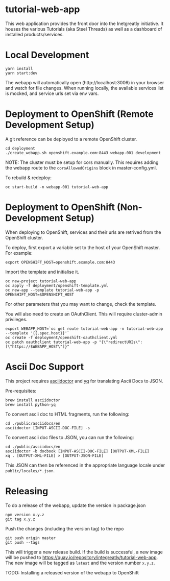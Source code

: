 # tutorial-web-app

This web application provides the front door into the Inetgreatly initiative. It houses the various Tutorials (aka Steel Threads) as well as a dashboard of installed products/services.

# Local Development

```
yarn install
yarn start:dev
```

The webapp will automatically open (http://localhost:3006) in your browser and watch for file changes.
When running locally, the available services list is mocked, and service urls set via env vars.

# Deployment to OpenShift (Remote Development Setup)

A git reference can be deployed to a remote OpenShift cluster.

```
cd deployment
./create_webapp.sh openshift.example.com:8443 webapp-001 development
```

NOTE: The cluster must be setup for cors manually. This requires adding the webapp route to the `corsAllowedOrigins` block in master-config.yml.

To rebuild & redeploy:

```
oc start-build -n webapp-001 tutorial-web-app
```

# Deployment to OpenShift (Non-Development Setup)

When deploying to OpenShift, services and their urls are retrived from the OpenShift cluster.

To deploy, first export a variable set to the host of your OpenShift master.
For example:

```
export OPENSHIFT_HOST=openshift.example.com:8443
```

Import the template and initialise it.

```
oc new-project tutorial-web-app
oc apply -f deployment/openshift-template.yml
oc new-app --template tutorial-web-app -p OPENSHIFT_HOST=$OPENSHIFT_HOST
```

For other parameters that you may want to change, check the template.

You will also need to create an OAuthClient. This will require cluster-admin privileges.

```
export WEBAPP_HOST=`oc get route tutorial-web-app -n tutorial-web-app --template '{{.spec.host}}'`
oc create -f deployment/openshift-oauthclient.yml
oc patch oauthclient tutorial-web-app -p "{\"redirectURIs\":[\"https://$WEBAPP_HOST\"]}"
```

# Ascii Doc Support

This project requires [asciidoctor](https://github.com/asciidoctor/asciidoctor) and [yq](https://github.com/kislyuk/yq) for translating Ascii Docs to JSON.

Pre-requisites:

```
brew install asciidoctor
brew install python-yq
```

To convert ascii doc to HTML fragments, run the following:

```
cd ./public/asciidocs/en
asciidoctor [INPUT-ASCII-DOC-FILE] -s
```

To convert ascii doc files to JSON, you can run the following:

```
cd ./public/asciidocs/en
asciidoctor -b docbook [INPUT-ASCII-DOC-FILE] [OUTPUT-XML-FILE]
xq . [OUTPUT-XML-FILE] > [OUTPUT-JSON-FILE]
```

This JSON can then be referenced in the appropriate language locale under `public/locales/*.json`.


# Releasing

To do a release of the webapp, update the version in package.json

```
npm version x.y.z
git tag x.y.z
```

Push the changes (including the version tag) to the repo

```
git push origin master
git push --tags
```

This will trigger a new release build.
If the build is successful, a new image will be pushed to https://quay.io/repository/integreatly/tutorial-web-app.
The new image will be tagged as `latest` and the version number `x.y.z`.

TODO: Installing a released version of the webapp to OpenShift

